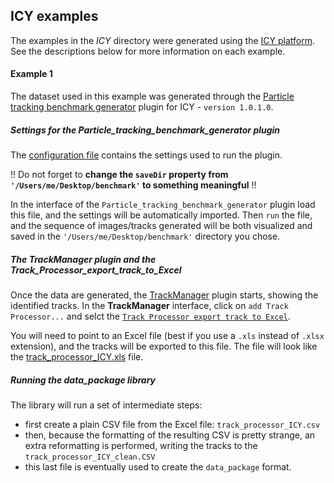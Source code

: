 ## ICY examples

The examples in the *ICY* directory were generated using the [ICY platform](http://icy.bioimageanalysis.org/).
See the descriptions below for more information on each example.

#### Example 1
The dataset used in this example was generated through the [Particle tracking benchmark generator](http://icy.bioimageanalysis.org/plugin/Particle_tracking_benchmark_generator) plugin for ICY - `version 1.0.1.0`.

##### Settings for the Particle_tracking_benchmark_generator plugin
The [configuration file](example_1/particle_tracking_config.txt) contains the settings used to run the plugin.

!! Do not forget to **change the `saveDir` property from `'/Users/me/Desktop/benchmark'` to something meaningful** !!

In the interface of the `Particle_tracking_benchmark_generator` plugin load this file, and the settings will be automatically imported.
Then `run` the file, and the sequence of images/tracks generated will be both visualized and saved in the `'/Users/me/Desktop/benchmark'` directory you chose.

##### The TrackManager plugin and the Track_Processor_export_track_to_Excel
Once the data are generated, the [TrackManager](http://icy.bioimageanalysis.org/plugin/Track_Manager) plugin starts, showing the identified tracks.
In the **TrackManager** interface, click on  `add Track Processor...` and selct the [`Track Processor export track to Excel`](http://icy.bioimageanalysis.org/plugin/Track_Processor_export_track_to_Excel).

You will need to point to an Excel file (best if you use a `.xls` instead of `.xlsx` extension), and the tracks will be exported to this file.
The file will look like the [track_processor_ICY.xls](example_1/track_processor_ICY.xls) file.

##### Running the data_package library
The library will run a set of intermediate steps:
- first create a plain CSV file from the Excel file: `track_processor_ICY.csv`
- then, because the formatting of the resulting CSV is pretty strange, an extra reformatting is performed, writing the tracks to the `track_processor_ICY_clean.CSV`
- this last file is eventually used to create the  `data_package` format.

